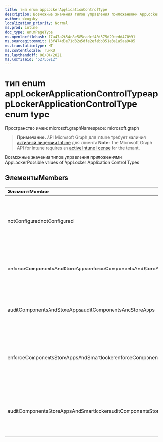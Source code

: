 ```yaml
---
title: тип enum appLockerApplicationControlType
description: Возможные значения типов управления приложениями AppLocker
author: dougeby
localization_priority: Normal
ms.prod: intune
doc_type: enumPageType
ms.openlocfilehash: 77a47a2654c8e585cadcf48d375d29eedd470991
ms.sourcegitcommit: 13f474d3e71d32a5dfe2efebb351e3a1a5aa9685
ms.translationtype: MT
ms.contentlocale: ru-RU
ms.lasthandoff: 06/04/2021
ms.locfileid: "52755912"
---
```

# <a name="applockerapplicationcontroltype-enum-type"></a><span data-ttu-id="f16eb-103">тип enum appLockerApplicationControlType</span><span class="sxs-lookup"><span data-stu-id="f16eb-103">appLockerApplicationControlType enum type</span></span>

<span data-ttu-id="f16eb-104">Пространство имен: microsoft.graph</span><span class="sxs-lookup"><span data-stu-id="f16eb-104">Namespace: microsoft.graph</span></span>

> <span data-ttu-id="f16eb-105">**Примечание.** API Microsoft Graph для Intune требует наличия [активной лицензии Intune](https://go.microsoft.com/fwlink/?linkid=839381) для клиента.</span><span class="sxs-lookup"><span data-stu-id="f16eb-105">**Note:** The Microsoft Graph API for Intune requires an [active Intune license](https://go.microsoft.com/fwlink/?linkid=839381) for the tenant.</span></span>

<span data-ttu-id="f16eb-106">Возможные значения типов управления приложениями AppLocker</span><span class="sxs-lookup"><span data-stu-id="f16eb-106">Possible values of AppLocker Application Control Types</span></span>

## <a name="members"></a><span data-ttu-id="f16eb-107">Элементы</span><span class="sxs-lookup"><span data-stu-id="f16eb-107">Members</span></span>
|<span data-ttu-id="f16eb-108">Элемент</span><span class="sxs-lookup"><span data-stu-id="f16eb-108">Member</span></span>|<span data-ttu-id="f16eb-109">Значение</span><span class="sxs-lookup"><span data-stu-id="f16eb-109">Value</span></span>|<span data-ttu-id="f16eb-110">Описание</span><span class="sxs-lookup"><span data-stu-id="f16eb-110">Description</span></span>|
|:---|:---|:---|
|<span data-ttu-id="f16eb-111">notConfigured</span><span class="sxs-lookup"><span data-stu-id="f16eb-111">notConfigured</span></span>|<span data-ttu-id="f16eb-112">0</span><span class="sxs-lookup"><span data-stu-id="f16eb-112">0</span></span>|<span data-ttu-id="f16eb-113">Значение устройства по умолчанию, не выбранный тип управления приложениями.</span><span class="sxs-lookup"><span data-stu-id="f16eb-113">Device default value, no Application Control type selected.</span></span>|
|<span data-ttu-id="f16eb-114">enforceComponentsAndStoreApps</span><span class="sxs-lookup"><span data-stu-id="f16eb-114">enforceComponentsAndStoreApps</span></span>|<span data-ttu-id="f16eb-115">1</span><span class="sxs-lookup"><span data-stu-id="f16eb-115">1</span></span>|<span data-ttu-id="f16eb-116">Обеспечение Windows компонентов и хранения приложений.</span><span class="sxs-lookup"><span data-stu-id="f16eb-116">Enforce Windows component and store apps.</span></span>|
|<span data-ttu-id="f16eb-117">auditComponentsAndStoreApps</span><span class="sxs-lookup"><span data-stu-id="f16eb-117">auditComponentsAndStoreApps</span></span>|<span data-ttu-id="f16eb-118">2</span><span class="sxs-lookup"><span data-stu-id="f16eb-118">2</span></span>|<span data-ttu-id="f16eb-119">Аудит Windows компонентов и хранения приложений.</span><span class="sxs-lookup"><span data-stu-id="f16eb-119">Audit Windows component and store apps.</span></span>|
|<span data-ttu-id="f16eb-120">enforceComponentsStoreAppsAndSmartlocker</span><span class="sxs-lookup"><span data-stu-id="f16eb-120">enforceComponentsStoreAppsAndSmartlocker</span></span>|<span data-ttu-id="f16eb-121">3</span><span class="sxs-lookup"><span data-stu-id="f16eb-121">3</span></span>|<span data-ttu-id="f16eb-122">Обеспечение Windows компонентов, хранения приложений и смарт-шкафчик.</span><span class="sxs-lookup"><span data-stu-id="f16eb-122">Enforce Windows components, store apps and smart locker.</span></span>|
|<span data-ttu-id="f16eb-123">auditComponentsStoreAppsAndSmartlocker</span><span class="sxs-lookup"><span data-stu-id="f16eb-123">auditComponentsStoreAppsAndSmartlocker</span></span>|<span data-ttu-id="f16eb-124">4 </span><span class="sxs-lookup"><span data-stu-id="f16eb-124">4</span></span>|<span data-ttu-id="f16eb-125">Аудит Windows компонентов, хранения приложений и смарт-шкафчик.</span><span class="sxs-lookup"><span data-stu-id="f16eb-125">Audit Windows components, store apps and smart locker.</span></span>|




